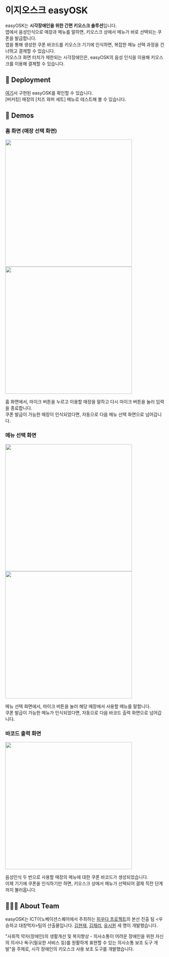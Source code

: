 # 이지오스크 easyOSK
easyOSK는 **시각장애인을 위한 간편 키오스크 솔루션**입니다. <br>
앱에서 음성인식으로 매장과 메뉴를 말하면, 키오스크 상에서 메뉴가 바로 선택되는 쿠폰을 발급합니다. <br>
앱을 통해 생성한 쿠폰 바코드를 키오스크 기기에 인식하면, 복잡한 메뉴 선택 과정을 건너뛰고 결제할 수 있습니다. <br>
키오스크 화면 터치가 제한되는 시각장애인은, easyOSK의 음성 인식을 이용해 키오스크를 이용해 결제할 수 있습니다.

## 🚀 Deployment
[여기](https://front-beryl-mu.vercel.app/)서 구현된 easyOSK를 확인할 수 있습니다. <br>
[버커킹] 매장의 [치즈 와퍼 세트] 메뉴로 테스트해 볼 수 있습니다.

## 📲 Demos
### 홈 화면 (매장 선택 화면)
<p>
<img src="https://user-images.githubusercontent.com/50395394/180627760-3f5d39ae-50a5-4c8c-82f6-fad7633a1e02.png" width="400" />
<img src="https://user-images.githubusercontent.com/50395394/180629670-37781f7a-002b-4668-8b28-008b0732d6fb.png"  width="400" />
</p>
홈 화면에서, 마이크 버튼을 누르고 이용할 매장을 말하고 다시 마이크 버튼을 눌러 입력을 종료합니다. <br>
쿠폰 발급이 가능한 매장이 인식되었다면, 자동으로 다음 메뉴 선택 화면으로 넘어갑니다.

### 메뉴 선택 화면
<p>
<img src="https://user-images.githubusercontent.com/50395394/180629609-a86df38c-df01-40ac-bd66-cba0336e180f.png"  width="400" />
<img src="https://user-images.githubusercontent.com/50395394/180629629-70b745fe-6ced-42c8-a8f5-4918953b387d.png" width="400" />
</p>
메뉴 선택 화면에서, 마이크 버튼을 눌러 해당 매장에서 사용할 메뉴를 말합니다. <br>
쿠폰 발급이 가능한 메뉴가 인식되었다면, 자동으로 다음 바코드 출력 화면으로 넘어갑니다.

### 바코드 출력 화면
<p>
<img src="https://user-images.githubusercontent.com/50395394/180630283-5923d2b1-1dd6-43cc-b9ec-1b85ba1cf402.png" width="400" />
</p>
음성인식 두 번으로 사용할 매장의 메뉴에 대한 쿠폰 바코드가 생성되었습니다. <br>
이제 기기에 쿠폰을 인식하기만 하면, 키오스크 상에서 메뉴가 선택되어 결제 직전 단계까지 불러옵니다.

## 👨‍👧‍👦 About Team
easyOSK는 ICT이노베이션스퀘어에서 주최하는 [피우다 프로젝트](http://ictcoc.kr/04_com_n/com02_view.asp?idx=576)의 본선 진출 팀 <우승하고 대창먹자>팀의 산출물입니다. [김현재](https://github.com/itsnowkim), [김채리](https://github.com/chaeri93), [유시원](https://github.com/seewon) 세 명이 개발했습니다.

"사회적 약자(장애인)의 생활개선 및 복지향상 - 의사소통이 어려운 장애인을 위한 자신의 의사나 욕구(필요한 서비스 등)를 원활하게 표현할 수 있는 의사소통 보조 도구 개발"을 주제로, 시각 장애인의 키오스크 사용 보조 도구를 개발했습니다.
